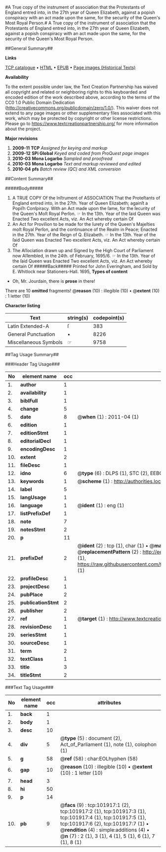 #A True copy of the instrument of association that the Protestants of England entred into, in the 27th year of Queen Elizabeth, against a popish conspiracy with an act made upon the same, for the security of the Queen's Most Royal Person.#
A True copy of the instrument of association that the Protestants of England entred into, in the 27th year of Queen Elizabeth, against a popish conspiracy with an act made upon the same, for the security of the Queen's Most Royal Person.

##General Summary##

**Links**

[TCP catalogue](http://www.ota.ox.ac.uk/tcp/)  • 
[HTML](http://tei.it.ox.ac.uk/tcp/Texts-HTML/free/A63/A63488.html)  • 
[EPUB](http://tei.it.ox.ac.uk/tcp/Texts-EPUB/free/A63/A63488.epub) • 
[Page images (Historical Texts)](https://historicaltexts.jisc.ac.uk/eebo-13799224e)

**Availability**

To the extent possible under law, the Text Creation Partnership has waived all copyright and related or neighboring rights to this keyboarded and encoded edition of the work described above, according to the terms of the CC0 1.0 Public Domain Dedication (http://creativecommons.org/publicdomain/zero/1.0/). This waiver does not extend to any page images or other supplementary files associated with this work, which may be protected by copyright or other license restrictions. Please go to https://www.textcreationpartnership.org/ for more information about the project.

**Major revisions**

1. __2009-11__ __TCP__ *Assigned for keying and markup*
1. __2009-12__ __SPi Global__ *Keyed and coded from ProQuest page images*
1. __2010-03__ __Mona Logarbo__ *Sampled and proofread*
1. __2010-03__ __Mona Logarbo__ *Text and markup reviewed and edited*
1. __2010-04__ __pfs__ *Batch review (QC) and XML conversion*

##Content Summary##

#####Body#####

1. A TRUE COPY Of the Inſtrument of ASSOCIATION That the Proteſtants of England entred into, in the 27th. Year of Queen Elizabeth; againſt a Popiſh Conſpiracy. With an Act made upon the ſame, for the ſecurity of the Queen's Moſt Royal Perſon.
☞ In the 13th. Year of the ſaid Queen was Enacted Two excellent Acts, viz. An Act whereby certain Of
1. An Act for Proviſion to be made for the ſurety of the Queen's Majeſties moſt Royal Perſon, and the continuance of the Realm in Peace; Enacted in the 27th. Year of the Reign of Q. Elizabeth.
☞ In the 13th. Year of the ſaid Queen was Enacted Two excellent Acts, viz. An Act whereby certain Of
1. The Aſſociation drawn up and Signed by the High Court of Parliament now Aſſembled, in the 24th. of February, 1695/6.
☞ In the 13th. Year of the ſaid Queen was Enacted Two excellent Acts, viz. An Act whereby certain Of
#####Back#####
Printed for John Everingham, and Sold by E. Whitlock near Stationers-Hall. 1695,
**Types of content**

  * Oh, Mr. Jourdain, there is **prose** in there!

There are 10 **omitted** fragments! 
 @__reason__ (10) : illegible (10)  •  @__extent__ (10) : 1 letter (10)

**Character listing**


|Text|string(s)|codepoint(s)|
|---|---|---|
|Latin Extended-A|ſ|383|
|General Punctuation|•|8226|
|Miscellaneous Symbols|☞|9758|

##Tag Usage Summary##

###Header Tag Usage###

|No|element name|occ|attributes|
|---|---|---|---|
|1.|__author__|1||
|2.|__availability__|1||
|3.|__biblFull__|1||
|4.|__change__|5||
|5.|__date__|8| @__when__ (1) : 2011-04 (1)|
|6.|__edition__|1||
|7.|__editionStmt__|1||
|8.|__editorialDecl__|1||
|9.|__encodingDesc__|1||
|10.|__extent__|2||
|11.|__fileDesc__|1||
|12.|__idno__|6| @__type__ (6) : DLPS (1), STC (2), EEBO-CITATION (1), OCLC (1), VID (1)|
|13.|__keywords__|1| @__scheme__ (1) : http://authorities.loc.gov/ (1)|
|14.|__label__|5||
|15.|__langUsage__|1||
|16.|__language__|1| @__ident__ (1) : eng (1)|
|17.|__listPrefixDef__|1||
|18.|__note__|7||
|19.|__notesStmt__|2||
|20.|__p__|11||
|21.|__prefixDef__|2| @__ident__ (2) : tcp (1), char (1)  •  @__matchPattern__ (2) : ([0-9\-]+):([0-9IVX]+) (1), (.+) (1)  •  @__replacementPattern__ (2) : http://eebo.chadwyck.com/downloadtiff?vid=$1&page=$2 (1), https://raw.githubusercontent.com/textcreationpartnership/Texts/master/tcpchars.xml#$1 (1)|
|22.|__profileDesc__|1||
|23.|__projectDesc__|1||
|24.|__pubPlace__|2||
|25.|__publicationStmt__|2||
|26.|__publisher__|2||
|27.|__ref__|1| @__target__ (1) : http://www.textcreationpartnership.org/docs/. (1)|
|28.|__revisionDesc__|1||
|29.|__seriesStmt__|1||
|30.|__sourceDesc__|1||
|31.|__term__|2||
|32.|__textClass__|1||
|33.|__title__|3||
|34.|__titleStmt__|2||


###Text Tag Usage###

|No|element name|occ|attributes|
|---|---|---|---|
|1.|__back__|1||
|2.|__body__|1||
|3.|__desc__|10||
|4.|__div__|5| @__type__ (5) : document (2), Act_of_Parliament (1), note (1), colophon (1)|
|5.|__g__|58| @__ref__ (58) : char:EOLhyphen (58)|
|6.|__gap__|10| @__reason__ (10) : illegible (10)  •  @__extent__ (10) : 1 letter (10)|
|7.|__head__|3||
|8.|__hi__|50||
|9.|__p__|14||
|10.|__pb__|9| @__facs__ (9) : tcp:101917:1 (2), tcp:101917:2 (1), tcp:101917:3 (1), tcp:101917:4 (1), tcp:101917:5 (1), tcp:101917:6 (2), tcp:101917:7 (1)  •  @__rendition__ (4) : simple:additions (4)  •  @__n__ (7) : 2 (1), 3 (1), 4 (1), 5 (1), 6 (1), 7 (1), 8 (1)|

